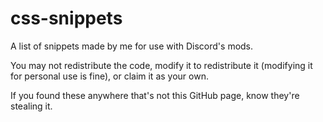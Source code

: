 # css-snippets

A list of snippets made by me for use with Discord's mods.

You may not redistribute the code, modify it to redistribute it (modifying it for personal use is fine), or claim it as your own.

If you found these anywhere that's not this GitHub page, know they're stealing it.
